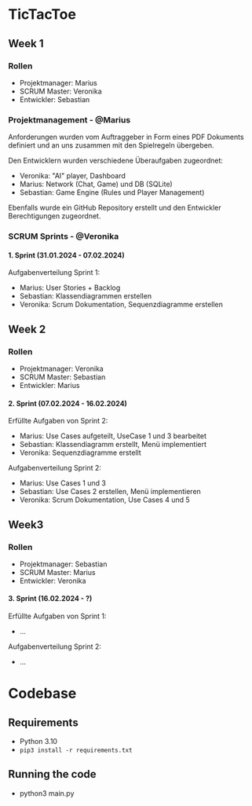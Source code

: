 # TicTacToe

## Week 1

### Rollen
- Projektmanager: Marius
- SCRUM Master: Veronika
- Entwickler: Sebastian

### Projektmanagement - @Marius
Anforderungen wurden vom Auftraggeber in Form eines PDF Dokuments definiert und an uns zusammen mit den Spielregeln übergeben.

Den Entwicklern wurden verschiedene Überaufgaben zugeordnet:
- Veronika: "AI" player, Dashboard
- Marius: Network (Chat, Game) und DB (SQLite)
- Sebastian: Game Engine (Rules und Player Management)

Ebenfalls wurde ein GitHub Repository erstellt und den Entwickler Berechtigungen zugeordnet.

### SCRUM Sprints - @Veronika
#### 1. Sprint (31.01.2024 - 07.02.2024)
Aufgabenverteilung Sprint 1:
- Marius: User Stories + Backlog 
- Sebastian: Klassendiagrammen erstellen
- Veronika: Scrum Dokumentation, Sequenzdiagramme erstellen

## Week 2

### Rollen
- Projektmanager: Veronika
- SCRUM Master: Sebastian
- Entwickler: Marius

#### 2. Sprint (07.02.2024 - 16.02.2024)
Erfüllte Aufgaben von Sprint 2:
- Marius: Use Cases aufgeteilt, UseCase 1 und 3 bearbeitet
- Sebastian: Klassendiagramm erstellt, Menü implementiert
- Veronika: Sequenzdiagramme erstellt

Aufgabenverteilung Sprint 2:
- Marius: Use Cases 1 und 3 
- Sebastian: Use Cases 2 erstellen, Menü implementieren 
- Veronika: Scrum Dokumentation, Use Cases 4 und 5 

## Week3

### Rollen
- Projektmanager: Sebastian
- SCRUM Master: Marius
- Entwickler: Veronika

#### 3. Sprint (16.02.2024 - ?)
Erfüllte Aufgaben von Sprint 1:
- ...

Aufgabenverteilung Sprint 2:
- ...

# Codebase

## Requirements
- Python 3.10
- `pip3 install -r requirements.txt`

## Running the code
- python3 main.py

